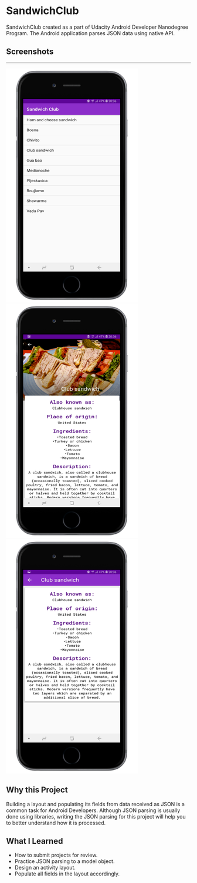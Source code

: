 # SandwichClub

SandwichClub created as a part of Udacity Android Developer Nanodegree Program. The Android application parses JSON data using native API.


## Screenshots
-----------

<img src="https://github.com/Osaigbovo/SandwichClub/blob/master/art/home.png" width="360" title="Home">
<img src="https://github.com/Osaigbovo/SandwichClub/blob/master/art/sandwich_one.png" width="360" title="Navigation Drawer">
<img src="https://github.com/Osaigbovo/SandwichClub/blob/master/art/sandwich_two.png" width="360" title="Read Thought">


## Why this Project
Building a layout and populating its fields from data received as JSON is a common task for Android Developers. Although JSON parsing is usually done using libraries, writing the JSON parsing for this project will help you to better understand how it is processed.

## What I Learned

* How to submit projects for review.
* Practice JSON parsing to a model object.
* Design an activity layout.
* Populate all fields in the layout accordingly.

